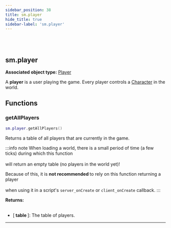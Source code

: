 ```yaml
---
sidebar_position: 38
title: sm.player
hide_title: true
sidebar-label: 'sm.player'
---
```


<br></br>

## sm.player

**Associated object type:** [Player](/docs/Game-Script-Environment/Userdata/Player)

A <strong>player</strong> is a user playing the game. Every player controls a [Character](/docs/Game-Script-Environment/Userdata/Character) in the world.

## Functions

### getAllPlayers

```lua
sm.player.getAllPlayers()
```

Returns a table of all players that are currently in the game.

:::info note
When loading a world, there is a small period of time (a few ticks) during which this function <br></br>
will return an empty table (no players in the world yet)!

Because of this, it is <strong> not recommended </strong> to rely on this function returning a player <br></br>
when using it in a script's <code>server_onCreate</code> or <code>client_onCreate</code> callback.
:::

<strong>Returns:</strong> <br></br>

- [<strong> table </strong>]: The table of players.

---
